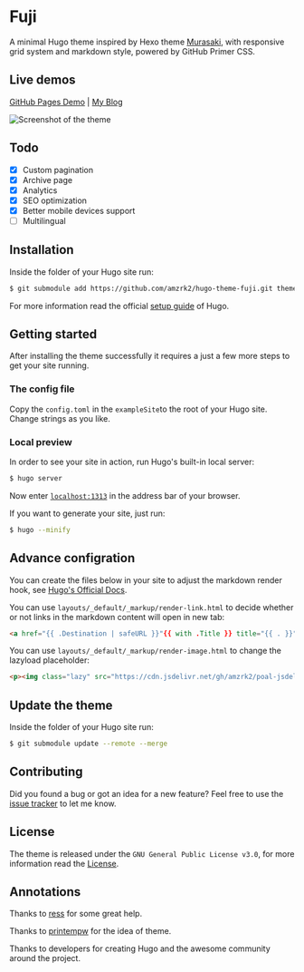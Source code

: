 # Fuji

A minimal Hugo theme inspired by Hexo theme [Murasaki](https://github.com/printempw/hexo-theme-murasaki/), with responsive grid system and markdown style, powered by GitHub Primer CSS.

## Live demos

[GitHub Pages Demo](https://amzrk2.cc/hugo-theme-fuji-demo/) | [My Blog](https://blog.amzrk2.cc/)

![Screenshot of the theme](https://raw.githubusercontent.com/amzrk2/hugo-theme-fuji/master/images/screenshot.png)

## Todo

- [x] Custom pagination
- [x] Archive page
- [x] Analytics
- [x] SEO optimization
- [x] Better mobile devices support
- [ ] Multilingual

## Installation

Inside the folder of your Hugo site run:

```bash
$ git submodule add https://github.com/amzrk2/hugo-theme-fuji.git themes/fuji
```

For more information read the official [setup guide](https://gohugo.io/overview/installing/) of Hugo.

## Getting started

After installing the theme successfully it requires a just a few more steps to get your site running.

### The config file

Copy the ```config.toml``` in the ```exampleSite```to the root of your Hugo site. Change strings as you like.

### Local preview

In order to see your site in action, run Hugo's built-in local server:

```bash
$ hugo server
```

Now enter [```localhost:1313```](http://localhost:1313) in the address bar of your browser.

If you want to generate your site, just run:

```bash
$ hugo --minify
```

## Advance configration

You can create the files below in your site to adjust the markdown render hook, see [Hugo's Official Docs](https://gohugo.io/getting-started/configuration-markup#markdown-render-hooks).

You can use ```layouts/_default/_markup/render-link.html``` to decide whether or not links in the markdown content will open in new tab:

```html
<a href="{{ .Destination | safeURL }}"{{ with .Title }} title="{{ . }}"{{ end }}{{ if strings.HasPrefix .Destination "http" }} target="_blank"{{ end }}>{{ .Text | safeHTML }}</a>
```

You can use ```layouts/_default/_markup/render-image.html``` to change the lazyload placeholder:

```html
<p><img class="lazy" src="https://cdn.jsdelivr.net/gh/amzrk2/poal-jsdelivr@1.0.0/lazyload/dsr_loading.svg" data-src="{{ .Destination | safeURL }}" alt="{{ .Text }}" {{ with .Title }} title="{{ . }}"{{ end }} /></p>
```

## Update the theme

Inside the folder of your Hugo site run:

```bash
$ git submodule update --remote --merge
```

## Contributing

Did you found a bug or got an idea for a new feature? Feel free to use the [issue tracker](https://github.com/amzrk2/hugo-theme-fuji/issues) to let me know.

## License

The theme is released under the ```GNU General Public License v3.0```, for more information read the [License](https://github.com/amzrk2/hugo-theme-fuji/blob/master/LICENSE).

## Annotations

Thanks to [ress](https://github.com/ress997/) for some great help.

Thanks to [printempw](https://github.com/printempw/) for the idea of theme.

Thanks to developers for creating Hugo and the awesome community around the project.
